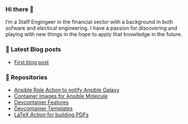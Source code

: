 ### Hi there 👋

I’m a Staff Engingeer in the financial sector with a background in both sofware and electical engineering. I have a passion for discovering and playing with new things in the hope to apply that knowledge in the future.

### 📝 Latest Blog posts

<!-- BLOG-POST-LIST:START -->
- [First blog post](https://hspaans.github.io/posts/posts/2025/test.html)
<!-- BLOG-POST-LIST:END -->

<!--
**hspaans/hspaans** is a ✨ _special_ ✨ repository because its `README.md` (this file) appears on your GitHub profile.

Here are some ideas to get you started:

- 🔭 I’m currently working on ...
- 🌱 I’m currently learning ...
- 👯 I’m looking to collaborate on ...
- 🤔 I’m looking for help with ...
- 💬 Ask me about ...
- 📫 How to reach me: ...
- 😄 Pronouns: ...
- ⚡ Fun fact: ...
-->

### 📑 Repositories

- [Ansible Role Action to notify Ansible Galaxy](https://github.com/hspaans/ansible-galaxy-action)
- [Container Images for Ansible Molecule](https://github.com/hspaans/molecule-containers)
- [Devcontainer Features](https://github.com/hspaans/devcontainer-features)
- [Devcontainer Templates](https://github.com/hspaans/devcontainer-templates)
- [LaTeX Action for building PDFs](https://github.com/hspaans/latexmk-action)
